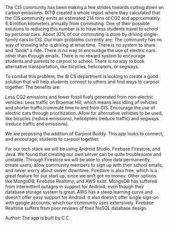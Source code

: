 The CIS community has been making a few strides towards cutting down on carbon emissions. DITO created a whole report where they calculated that the CIS community emits an estimated 214 tons of CO2 and approximately 6.4 million kilometers annually from commuting. One of their possible solutions to reducing this number is to have less students travel to school by personal cars. About 32% of our commuting is done by driving single-family cars to CIS. Our main problems currently are:
The community has no way of knowing who is driving at what time.
There is no system to share and “book” a ride.
There is no way to encourage the use of electric cars other than through emails.
There is no reward system to encourage students and parents to carpool to school.
There is no way to book alternative transportation, like bicycles, helicopters, or segways. 

To combat this problem, the IB CS department is looking to create a good solution that will help students connect to others and find ways to carpool together. The benefits are:

Less CO2 emissions and fewer fossil fuels generated from non-electric vehicles.
Less traffic on Braemar Hill, which means less idling of vehicles and shorter traffic/commute time to and from CIS.
Encourage the use of electric cars through prioritization. 
Allow for alternative vehicles to be used, like bicycles (reduce emissions), helicopters (reduce traffic) and segways (reduce traffic and emissions). 

We are proposing the addition of Carpool Buddy. This app looks to connect, and encourage, students to carpool together. 

For our tech stack we will be using Android Studio, Firebase Firestore, and Java. We found that creating our own server can be quite troublesome and unstable. Through Firestore we will be able to store data permanently, create users, allow community members to sign up with their school emails, and never worry about server downtime. Firestore is also free, which is a great feature for our start up, since we ain’t got no money. Other options like MongoDB, Firebase Realtime, and AWS exist. MongoDB has suffered from intermittent outages in support for Android, even though their database storage system is great. AWS has a steep learning curve and doesn’t offer easy support for Android. It also doesn’t offer single sign-on with google accounts, which our community uses extensively. Firebase Realtime suffers from poor reviews of their NoSQL database design. 

Author:
The app is built by C.C.
